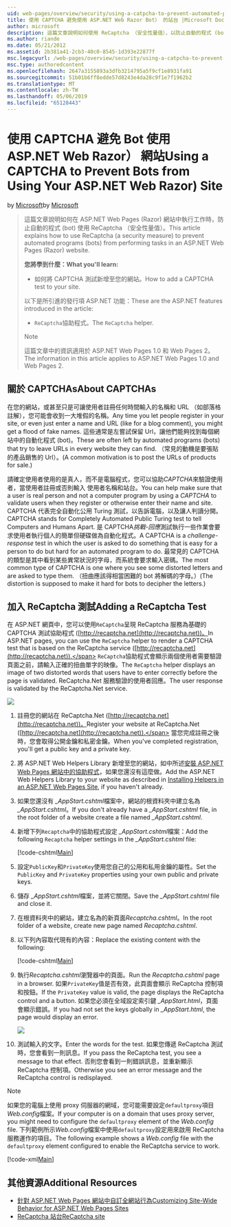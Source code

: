 ```yaml
---
uid: web-pages/overview/security/using-a-catpcha-to-prevent-automated-programs-bots-from-using-your-aspnet-web-site
title: 使用 CAPTCHA 避免使用 ASP.NET Web Razor Bot） 的站台 |Microsoft Docs
author: microsoft
description: 這篇文章說明如何使用 ReCaptcha （安全性量值），以防止自動的程式 (bot) 執行工作中 ASP.NET Web Pages (Razor) 我們...
ms.author: riande
ms.date: 05/21/2012
ms.assetid: 2b381a41-2cb3-40c0-8545-1d393e22877f
msc.legacyurl: /web-pages/overview/security/using-a-catpcha-to-prevent-automated-programs-bots-from-using-your-aspnet-web-site
msc.type: authoredcontent
ms.openlocfilehash: 2647a3155893a3dfb3214795a5f9cf1e8931fa91
ms.sourcegitcommit: 51b01b6ff8edde57d8243e4da28c9f1e7f1962b2
ms.translationtype: MT
ms.contentlocale: zh-TW
ms.lasthandoff: 05/06/2019
ms.locfileid: "65128443"
---
```

# <a name="using-a-captcha-to-prevent-bots-from-using-your-aspnet-web-razor-site"></a><span data-ttu-id="903c9-103">使用 CAPTCHA 避免 Bot 使用 ASP.NET Web Razor） 網站</span><span class="sxs-lookup"><span data-stu-id="903c9-103">Using a CAPTCHA to Prevent Bots from Using Your ASP.NET Web Razor) Site</span></span>

<span data-ttu-id="903c9-104">by [Microsoft](https://github.com/microsoft)</span><span class="sxs-lookup"><span data-stu-id="903c9-104">by [Microsoft](https://github.com/microsoft)</span></span>

> <span data-ttu-id="903c9-105">這篇文章說明如何在 ASP.NET Web Pages (Razor) 網站中執行工作時，防止自動的程式 (bot) 使用 ReCaptcha （安全性量值）。</span><span class="sxs-lookup"><span data-stu-id="903c9-105">This article explains how to use ReCaptcha (a security measure) to prevent automated programs (bots) from performing tasks in an ASP.NET Web Pages (Razor) website.</span></span>
> 
> <span data-ttu-id="903c9-106">**您將學到什麼：**</span><span class="sxs-lookup"><span data-stu-id="903c9-106">**What you'll learn:**</span></span> 
> 
> - <span data-ttu-id="903c9-107">如何將 CAPTCHA 測試新增至您的網站。</span><span class="sxs-lookup"><span data-stu-id="903c9-107">How to add a CAPTCHA test to your site.</span></span>
> 
> <span data-ttu-id="903c9-108">以下是所引進的發行項 ASP.NET 功能：</span><span class="sxs-lookup"><span data-stu-id="903c9-108">These are the ASP.NET features introduced in the article:</span></span>
> 
> - <span data-ttu-id="903c9-109">`ReCaptcha`協助程式。</span><span class="sxs-lookup"><span data-stu-id="903c9-109">The `ReCaptcha` helper.</span></span>
> 
> > [!NOTE]
> > <span data-ttu-id="903c9-110">這篇文章中的資訊適用於 ASP.NET Web Pages 1.0 和 Web Pages 2。</span><span class="sxs-lookup"><span data-stu-id="903c9-110">The information in this article applies to ASP.NET Web Pages 1.0 and Web Pages 2.</span></span>

## <a name="about-captchas"></a><span data-ttu-id="903c9-111">關於 CAPTCHAs</span><span class="sxs-lookup"><span data-stu-id="903c9-111">About CAPTCHAs</span></span>

<span data-ttu-id="903c9-112">在您的網站，或甚至只是可讓使用者註冊任何時間輸入的名稱和 URL （如部落格註解），您可能會收到一大堆假的名稱。</span><span class="sxs-lookup"><span data-stu-id="903c9-112">Any time you let people register in your site, or even just enter a name and URL (like for a blog comment), you might get a flood of fake names.</span></span> <span data-ttu-id="903c9-113">這些通常是左嘗試保留 Url，讓他們能夠找到每個網站中的自動化程式 (bot)。</span><span class="sxs-lookup"><span data-stu-id="903c9-113">These are often left by automated programs (bots) that try to leave URLs in every website they can find.</span></span> <span data-ttu-id="903c9-114">（常見的動機是要張貼的產品銷售的 Url）。</span><span class="sxs-lookup"><span data-stu-id="903c9-114">(A common motivation is to post the URLs of products for sale.)</span></span>

<span data-ttu-id="903c9-115">請確定使用者使用的是真人，而不是電腦程式，您可以協助*CAPTCHA*來驗證使用者，當使用者註冊或否則輸入 使用者名稱和站台。</span><span class="sxs-lookup"><span data-stu-id="903c9-115">You can help make sure that a user is real person and not a computer program by using a *CAPTCHA* to validate users when they register or otherwise enter their name and site.</span></span> <span data-ttu-id="903c9-116">CAPTCHA 代表完全自動化公用 Turing 測試，以告訴電腦，以及讓人判讀分開。</span><span class="sxs-lookup"><span data-stu-id="903c9-116">CAPTCHA stands for Completely Automated Public Turing test to tell Computers and Humans Apart.</span></span> <span data-ttu-id="903c9-117">是 CAPTCHA*挑戰-回應*測試執行一些作業會要求使用者執行個人的簡單但硬碟做為自動化程式。</span><span class="sxs-lookup"><span data-stu-id="903c9-117">A CAPTCHA is a *challenge-response* test in which the user is asked to do something that is easy for a person to do but hard for an automated program to do.</span></span> <span data-ttu-id="903c9-118">最常見的 CAPTCHA 的類型是其中看到某些異常狀況的字母，而系統會要求輸入密碼。</span><span class="sxs-lookup"><span data-stu-id="903c9-118">The most common type of CAPTCHA is one where you see some distorted letters and are asked to type them.</span></span> <span data-ttu-id="903c9-119">（扭曲應該得相當困難的 bot 將解碼的字母。）</span><span class="sxs-lookup"><span data-stu-id="903c9-119">(The distortion is supposed to make it hard for bots to decipher the letters.)</span></span>

## <a name="adding-a-recaptcha-test"></a><span data-ttu-id="903c9-120">加入 ReCaptcha 測試</span><span class="sxs-lookup"><span data-stu-id="903c9-120">Adding a ReCaptcha Test</span></span>

<span data-ttu-id="903c9-121">在 ASP.NET 網頁中，您可以使用`ReCaptcha`呈現 ReCaptcha 服務為基礎的 CAPTCHA 測試協助程式 ([http://recaptcha.net](http://recaptcha.net))。</span><span class="sxs-lookup"><span data-stu-id="903c9-121">In ASP.NET pages, you can use the `ReCaptcha` helper to render a CAPTCHA test that is based on the ReCaptcha service ([http://recaptcha.net](http://recaptcha.net)).</span></span> <span data-ttu-id="903c9-122">`ReCaptcha`協助程式會顯示兩個使用者需要驗證頁面之前，請輸入正確的扭曲單字的映像。</span><span class="sxs-lookup"><span data-stu-id="903c9-122">The `ReCaptcha` helper displays an image of two distorted words that users have to enter correctly before the page is validated.</span></span> <span data-ttu-id="903c9-123">ReCaptcha.Net 服務驗證的使用者回應。</span><span class="sxs-lookup"><span data-stu-id="903c9-123">The user response is validated by the ReCaptcha.Net service.</span></span>

![](using-a-catpcha-to-prevent-automated-programs-bots-from-using-your-aspnet-web-site/_static/image1.jpg)

1. <span data-ttu-id="903c9-124">註冊您的網站在 ReCaptcha.Net ([http://recaptcha.net](http://recaptcha.net))。</span><span class="sxs-lookup"><span data-stu-id="903c9-124">Register your website at ReCaptcha.Net ([http://recaptcha.net](http://recaptcha.net)).</span></span> <span data-ttu-id="903c9-125">當您完成註冊之後時，您會取得公開金鑰和私密金鑰。</span><span class="sxs-lookup"><span data-stu-id="903c9-125">When you've completed registration, you'll get a public key and a private key.</span></span>
2. <span data-ttu-id="903c9-126">將 ASP.NET Web Helpers Library 新增至您的網站，如中所述[安裝 ASP.NET Web Pages 網站中的協助程式](https://go.microsoft.com/fwlink/?LinkId=252372)，如果您還沒有這麼做。</span><span class="sxs-lookup"><span data-stu-id="903c9-126">Add the ASP.NET Web Helpers Library to your website as described in [Installing Helpers in an ASP.NET Web Pages Site](https://go.microsoft.com/fwlink/?LinkId=252372), if you haven't already.</span></span>
3. <span data-ttu-id="903c9-127">如果您還沒有 *\_AppStart.cshtml*檔案中，網站的根資料夾中建立名為 *\_AppStart.cshtml*。</span><span class="sxs-lookup"><span data-stu-id="903c9-127">If you don't already have a *\_AppStart.cshtml* file, in the root folder of a website create a file named *\_AppStart.cshtml*.</span></span>
4. <span data-ttu-id="903c9-128">新增下列`Recaptcha`中的協助程式設定 *\_AppStart.cshtml*檔案：</span><span class="sxs-lookup"><span data-stu-id="903c9-128">Add the following `Recaptcha` helper settings in the *\_AppStart.cshtml* file:</span></span> 

    [!code-cshtml[Main](using-a-catpcha-to-prevent-automated-programs-bots-from-using-your-aspnet-web-site/samples/sample1.cshtml?highlight=6-7)]
5. <span data-ttu-id="903c9-129">設定`PublicKey`和`PrivateKey`使用您自己的公用和私用金鑰的屬性。</span><span class="sxs-lookup"><span data-stu-id="903c9-129">Set the `PublicKey` and `PrivateKey` properties using your own public and private keys.</span></span>
6. <span data-ttu-id="903c9-130">儲存 *\_AppStart.cshtml*檔案，並將它關閉。</span><span class="sxs-lookup"><span data-stu-id="903c9-130">Save the *\_AppStart.cshtml* file and close it.</span></span>
7. <span data-ttu-id="903c9-131">在根資料夾中的網站，建立名為的新頁面*Recaptcha.cshtml*。</span><span class="sxs-lookup"><span data-stu-id="903c9-131">In the root folder of a website, create new page named *Recaptcha.cshtml*.</span></span>
8. <span data-ttu-id="903c9-132">以下列內容取代現有的內容：</span><span class="sxs-lookup"><span data-stu-id="903c9-132">Replace the existing content with the following:</span></span> 

    [!code-cshtml[Main](using-a-catpcha-to-prevent-automated-programs-bots-from-using-your-aspnet-web-site/samples/sample2.cshtml)]
9. <span data-ttu-id="903c9-133">執行*Recaptcha.cshtml*瀏覽器中的頁面。</span><span class="sxs-lookup"><span data-stu-id="903c9-133">Run the *Recaptcha.cshtml* page in a browser.</span></span> <span data-ttu-id="903c9-134">如果`PrivateKey`值是否有效，此頁面會顯示 ReCaptcha 控制項和按鈕。</span><span class="sxs-lookup"><span data-stu-id="903c9-134">If the `PrivateKey` value is valid, the page displays the ReCaptcha control and a button.</span></span> <span data-ttu-id="903c9-135">如果您必須在全域設定索引鍵 *\_AppStart.html*，頁面會顯示錯誤。</span><span class="sxs-lookup"><span data-stu-id="903c9-135">If you had not set the keys globally in *\_AppStart.html*, the page would display an error.</span></span> 

    ![](using-a-catpcha-to-prevent-automated-programs-bots-from-using-your-aspnet-web-site/_static/image1.png)
10. <span data-ttu-id="903c9-136">測試輸入的文字。</span><span class="sxs-lookup"><span data-stu-id="903c9-136">Enter the words for the test.</span></span> <span data-ttu-id="903c9-137">如果您傳遞 ReCaptcha 測試時，您會看到一則訊息。</span><span class="sxs-lookup"><span data-stu-id="903c9-137">If you pass the ReCaptcha test, you see a message to that effect.</span></span> <span data-ttu-id="903c9-138">否則您會看到一則錯誤訊息，並重新顯示 ReCaptcha 控制項。</span><span class="sxs-lookup"><span data-stu-id="903c9-138">Otherwise you see an error message and the ReCaptcha control is redisplayed.</span></span>

> [!NOTE]
> <span data-ttu-id="903c9-139">如果您的電腦上使用 proxy 伺服器的網域，您可能需要設定`defaultproxy`項目*Web.config*檔案。</span><span class="sxs-lookup"><span data-stu-id="903c9-139">If your computer is on a domain that uses proxy server, you might need to configure the `defaultproxy` element of the *Web.config* file.</span></span> <span data-ttu-id="903c9-140">下列範例所示*Web.config*檔案中使用`defaultproxy`設定用來啟用 ReCaptcha 服務運作的項目。</span><span class="sxs-lookup"><span data-stu-id="903c9-140">The following example shows a *Web.config* file with the `defaultproxy` element configured to enable the ReCaptcha service to work.</span></span>
> 
> [!code-xml[Main](using-a-catpcha-to-prevent-automated-programs-bots-from-using-your-aspnet-web-site/samples/sample3.xml)]

<a id="Additional_Resources"></a>
## <a name="additional-resources"></a><span data-ttu-id="903c9-141">其他資源</span><span class="sxs-lookup"><span data-stu-id="903c9-141">Additional Resources</span></span>

- [<span data-ttu-id="903c9-142">針對 ASP.NET Web Pages 網站中自訂全網站行為</span><span class="sxs-lookup"><span data-stu-id="903c9-142">Customizing Site-Wide Behavior for ASP.NET Web Pages Sites</span></span>](https://go.microsoft.com/fwlink/?LinkId=202906)
- [<span data-ttu-id="903c9-143">ReCaptcha 站台</span><span class="sxs-lookup"><span data-stu-id="903c9-143">ReCaptcha site</span></span>](https://www.google.com/recaptcha)
